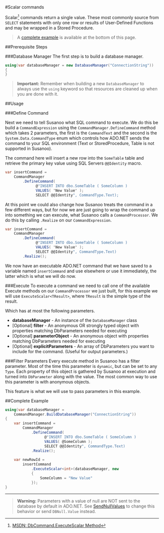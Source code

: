 #Scalar commands

Scalar[^msdn-scalar] commands return a single value. These most commonly source from `SELECT` statements with only one row or results of User-Defined Functions and may be wrapped in a Stored Procedure.

>A [complete example](#complete-example) is available at the bottom of this page.

##Prerequisite Steps

###Database Manager
The first step is to build a database manager.

```csharp
using(var databaseManager = new DatabaseManager("ConnectionString"))
{
}
```
>**Important:** Remember when building a new `DatabaseManager` to always use the `using` keyword so that resources are cleaned up when you are done with it.

##Usage

###Define Command

Next we need to tell Susanoo what SQL command to execute. We do this be build a `CommandExpression` using the `CommandManager.DefineCommand` method which takes 2 parameters, the first is the `CommandText` and the second is the `System.Data.CommandType` enum which controls how ADO.NET sends the command to your SQL environment (Text or StoredProcedure, Table is not supported in Susanoo). 

The command here will insert a new row into the `SomeTable` table and retrieve the primary key value using SQL Servers `@@Identity` macro.

```csharp
var insertCommand = 
	CommandManager
		.DefineCommand(
			  @"INSERT INTO dbo.SomeTable ( SomeColumn )
			  VALUES( 'New Value' );
			  SELECT @@Identity", CommandType.Text);
```

At this point we could also change how Susanoo treats the command in a few different ways, but for now we are just going to wrap the command up into something we can execute, what Susanoo calls a `CommandProcessor`.
We do this by calling `.Realize` on our `CommandExpression`.

```csharp
var insertCommand = 
	CommandManager
		.DefineCommand(
			  @"INSERT INTO dbo.SomeTable ( SomeColumn )
			  VALUES( 'New Value' );
			  SELECT @@Identity", CommandType.Text)
		.Realize();
```

We now have an executable ADO.NET command that we have saved to a variable named `insertCommand` and use elsewhere or use it immediately, the latter which is what we will do now.

###Execute
To execute a command we need to call one of the available Execute methods on our `CommandProcessor` we just built, for this example we will use `ExecuteScalar<TResult>`, where `TResult` is the simple type of the result.

 Which has at most the following parameters.

- **databaseManager** - An instance of the `DatabaseManager` class
- [Optional] **filter** - An anonymous OR strongly typed object with properties matching DbParameters needed for executing
- [Optional] **parameterObject** - An anonymous object with properties matching DbParameters needed for executing
- [Optional] **explicitParameters** - An array of DbParameters you want to include for the command. (Useful for output parameters.)

###Filter Parameters
Every execute method in Susanoo has a filter parameter. Most of the time this parameter is `dynamic`, but can be set to any `Type`. Each property of this object is gathered by Susanoo at execution and turned into `DbParameter` along with the value. The most common way to use this parameter is with anonymous objects. 

This feature is what we will use to pass parameters in this example.

##Complete Example
```csharp
using(var databaseManager =
	CommandManager.BuildDatabaseManager("ConnectionString"))
{
	var insertCommand = 
		CommandManager
			.DefineCommand(
				  @"INSERT INTO dbo.SomeTable ( SomeColumn )
				  VALUES( @SomeColumn );
				  SELECT @@Identity", CommandType.Text)
			.Realize();
		
    var newRowId = 
	    insertCommand 
		    .ExecuteScalar<int>(databaseManager, new 
		    {
			    SomeColumn = "New Value"
		    });
}
```
---
>**Warning:** Parameters with a value of null are NOT sent to the database by default in ADO.NET. See [SendNullValues](#sendnullvalues) to change this behavior or send `DBNull.Value` instead.

[^msdn-scalar]:   [MSDN: DbCommand.ExecuteScalar Method][msdn-execute-scalar]

 [msdn-execute-scalar]: https://msdn.microsoft.com/en-us/library/system.data.common.dbcommand.executescalar(v=vs.110).aspx


